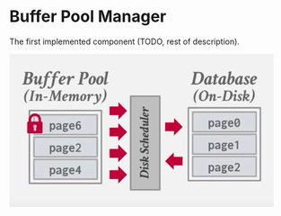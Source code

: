 # Buffer Pool Manager

The first implemented component (TODO, rest of description).

![Buffer Pool Diagram](images/buffer_pool_diagram.png)